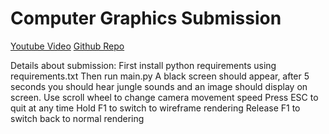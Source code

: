 # Computer Graphics Submission

  
[Youtube Video](https://www.youtube.com/watch?v=KMMVIJdEdVE)
[Github Repo](https://github.com/DavidOgunlesi/PyFlux)

Details about submission:
First install python requirements using requirements.txt
Then run main.py
A black screen should appear, after 5 seconds you should hear jungle sounds and an image should display on screen.
Use scroll wheel to change camera movement speed
Press ESC to quit at any time
Hold F1 to switch to wireframe rendering
Release F1 to switch back to normal rendering